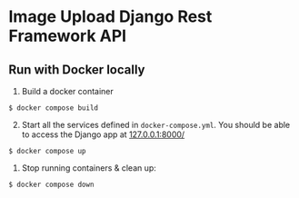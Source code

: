 # Image Upload Django Rest Framework API

## Run with Docker locally

1) Build a docker container
```
$ docker compose build
```
2) Start all the services defined in `docker-compose.yml`. You should be able to access the Django app at [127.0.0.1:8000/](http://127.0.0.1:8000/)
```
$ docker compose up
```
1) Stop running containers & clean up:
```
$ docker compose down
```

